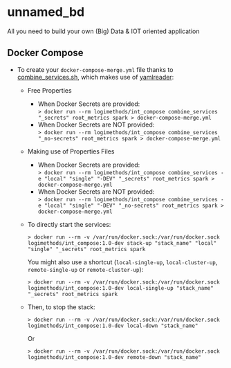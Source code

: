 # unnamed_bd
All you need to build your own (Big) Data &amp; IOT oriented application

## Docker Compose

* To create your `docker-compose-merge.yml` file thanks to [combine_services.sh](./dz_compose/scripts/combine_services.sh), which makes use of [yamlreader](https://github.com/ImmobilienScout24/yamlreader):
    * Free Properties
      * When Docker Secrets are provided:    
      `> docker run --rm logimethods/int_compose combine_services "_secrets" root_metrics spark > docker-compose-merge.yml`
      * When Docker Secrets are NOT provided:    
      `> docker run --rm logimethods/int_compose combine_services "_no-secrets" root_metrics spark > docker-compose-merge.yml`
    * Making use of Properties Files
      * When Docker Secrets are provided:    
      `> docker run --rm logimethods/int_compose combine_services -e "local" "single" "-DEV" "_secrets" root_metrics spark > docker-compose-merge.yml`
      * When Docker Secrets are NOT provided:    
      `> docker run --rm logimethods/int_compose combine_services -e "local" "single" "-DEV" "_no-secrets" root_metrics spark > docker-compose-merge.yml`

    * To directly start the services:
      ```
      > docker run --rm -v /var/run/docker.sock:/var/run/docker.sock logimethods/int_compose:1.0-dev stack-up "stack_name" "local" "single" "_secrets" root_metrics spark
      ```
      You might also use a shortcut (`local-single-up`, `local-cluster-up`, `remote-single-up` or `remote-cluster-up`):
      ```
      > docker run --rm -v /var/run/docker.sock:/var/run/docker.sock logimethods/int_compose:1.0-dev local-single-up "stack_name" "_secrets" root_metrics spark
      ```

    * Then, to stop the stack:
      ```
      > docker run --rm -v /var/run/docker.sock:/var/run/docker.sock logimethods/int_compose:1.0-dev local-down "stack_name"
      ```
      Or
      ```
      > docker run --rm -v /var/run/docker.sock:/var/run/docker.sock logimethods/int_compose:1.0-dev remote-down "stack_name"
      ```
